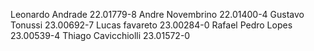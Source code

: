 Leonardo Andrade 22.01779-8
Andre Novembrino 22.01400-4
Gustavo Tonussi 23.00692-7
Lucas favareto 23.00284-0
Rafael Pedro Lopes 23.00539-4
Thiago Cavicchiolli 23.01572-0
